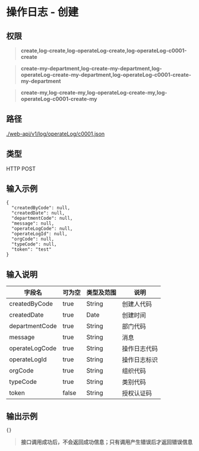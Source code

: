 # 操作日志 - 创建

## 权限

> **create,log-create,log-operateLog-create,log-operateLog-c0001-create**

> **create-my-department,log-create-my-department,log-operateLog-create-my-department,log-operateLog-c0001-create-my-department**

> **create-my,log-create-my,log-operateLog-create-my,log-operateLog-c0001-create-my**

## 路径

[./web-api/v1/log/operateLog/c0001.json](./c0001.json)

## 类型

HTTP POST

## 输入示例

```
{
  "createdByCode": null,
  "createdDate": null,
  "departmentCode": null,
  "message": null,
  "operateLogCode": null,
  "operateLogId": null,
  "orgCode": null,
  "typeCode": null,
  "token": "test"
}
```

## 输入说明

字段名|可为空|类型及范围|说明
---|---|---|---
createdByCode|true|String|创建人代码
createdDate|true|Date|创建时间
departmentCode|true|String|部门代码
message|true|String|消息
operateLogCode|true|String|操作日志代码
operateLogId|true|String|操作日志标识
orgCode|true|String|组织代码
typeCode|true|String|类别代码
token|false|String|授权认证码

## 输出示例

```
{}
```

> **接口调用成功后，不会返回成功信息；只有调用产生错误后才返回错误信息**